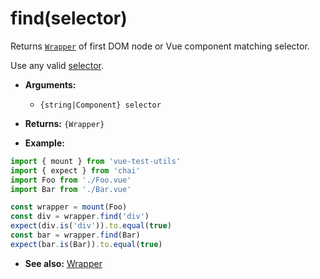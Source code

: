 # find(selector)

Returns [`Wrapper`](README.md) of first DOM node or Vue component matching selector.

Use any valid [selector](../selectors.md).

- **Arguments:**
  - `{string|Component} selector`

- **Returns:** `{Wrapper}`

- **Example:**

```js
import { mount } from 'vue-test-utils'
import { expect } from 'chai'
import Foo from './Foo.vue'
import Bar from './Bar.vue'

const wrapper = mount(Foo)
const div = wrapper.find('div')
expect(div.is('div')).to.equal(true)
const bar = wrapper.find(Bar)
expect(bar.is(Bar)).to.equal(true)
```

- **See also:** [Wrapper](/docs/en/api/wrapper/README.md)

